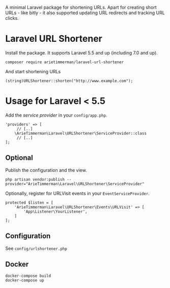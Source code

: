 
A minimal Laravel package for shortening URLs. Apart for creating short URLs - like bitly - it also supported updating URL redirects and tracking URL clicks.

# Laravel URL Shortener 

Install the package. It supports Laravel 5.5 and up (including 7.0 and up).

~~~
composer require arietimmerman/laravel-url-shortener
~~~

And start shortening URLs

~~~.php
(string)URLShortener::shorten("http://www.example.com");
~~~

# Usage for Laravel < 5.5

Add the _service provider_ in your `config/app.php`.

~~~.php
'providers' => [
     // [..]
    \ArieTimmerman\Laravel\URLShortener\ServiceProvider::class
     // [..]
];
~~~

## Optional

Publish the configuration and the view.

~~~.php
php artisan vendor:publish --provider="ArieTimmerman\Laravel\URLShortener\ServiceProvider"
~~~

Optionally, register for URLVisit events in your `EventServiceProvider`.

~~~.php
protected $listen = [
	'ArieTimmerman\Laravel\URLShortener\Events\URLVisit' => [
		'App\Listener\YourListener',
	]
];
~~~    

## Configuration

See `config/urlshortener.php`

## Docker

~~~
docker-compose build
docker-compose up
~~~
